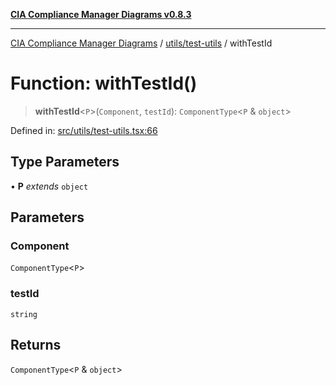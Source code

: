 [**CIA Compliance Manager Diagrams v0.8.3**](../../../README.md)

***

[CIA Compliance Manager Diagrams](../../../modules.md) / [utils/test-utils](../README.md) / withTestId

# Function: withTestId()

> **withTestId**\<`P`\>(`Component`, `testId`): `ComponentType`\<`P` & `object`\>

Defined in: [src/utils/test-utils.tsx:66](https://github.com/Hack23/cia-compliance-manager/blob/368d5a1330a94df78d48c65d28962bd0f7cab363/src/utils/test-utils.tsx#L66)

## Type Parameters

• **P** *extends* `object`

## Parameters

### Component

`ComponentType`\<`P`\>

### testId

`string`

## Returns

`ComponentType`\<`P` & `object`\>
